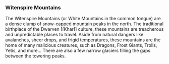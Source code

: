 ### Witenspire Mountains

The Witenspire Mountains (or White Mountains in the common tongue) are a dense clump of snow-capped mountain peaks in the north. The traditional birthplace of the Dwarven [[Khar]] culture, these mountains are treacherous and unpredictable places to travel.
Aside from natural dangers like avalanches, sheer drops, and frigid temperatures, these mountains are the home of many malicious creatures, such as Dragons, Frost Giants, Trolls, Yetis, and more...
There are also a few narrow glaciers filling the gaps between the towering peaks.